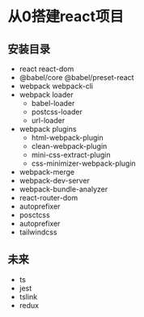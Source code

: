 # 从0搭建react项目 #

## 安装目录 ## 

* react react-dom
* @babel/core @babel/preset-react
* webpack webpack-cli
* webpack loader
  * babel-loader
  * postcss-loader
  * url-loader
* webpack plugins
  * html-webpack-plugin
  * clean-webpack-plugin
  * mini-css-extract-plugin
  * css-minimizer-webpack-plugin
* webpack-merge
* webpack-dev-server
* webpack-bundle-analyzer
* react-router-dom
* autoprefixer
* posctcss
* autoprefixer
* tailwindcss


## 未来 ##

+ ts
+ jest
+ tslink
+ redux